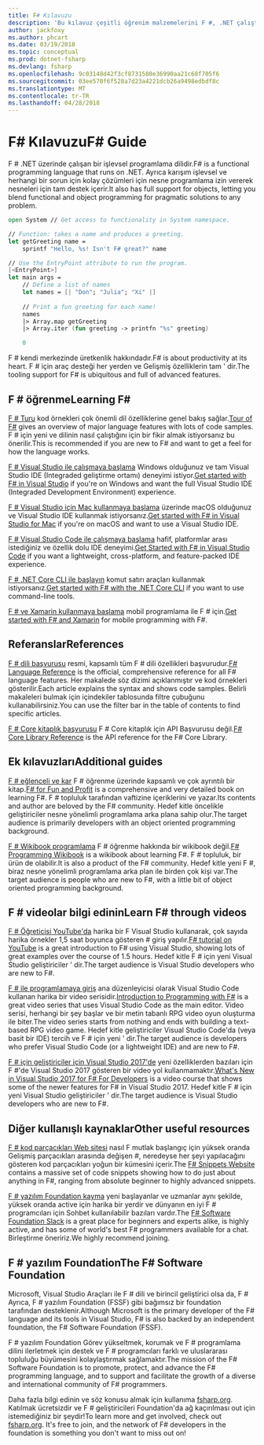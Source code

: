 ```yaml
---
title: F# Kılavuzu
description: 'Bu kılavuz çeşitli öğrenim malzemelerini F #, .NET çalıştıran işlevsel bir programlama dili için genel bir bakış sağlar.'
author: jackfoxy
ms.author: phcart
ms.date: 03/19/2018
ms.topic: conceptual
ms.prod: dotnet-fsharp
ms.devlang: fsharp
ms.openlocfilehash: 9c03148d42f3cf8731580e36990aa21c68f705f6
ms.sourcegitcommit: 03ee570f6f528a7d23a4221dcb26a9498edbdf8c
ms.translationtype: MT
ms.contentlocale: tr-TR
ms.lasthandoff: 04/28/2018
---
```

# <a name="f-guide"></a><span data-ttu-id="bcf79-103">F# Kılavuzu</span><span class="sxs-lookup"><span data-stu-id="bcf79-103">F# Guide</span></span>

<span data-ttu-id="bcf79-104">F # .NET üzerinde çalışan bir işlevsel programlama dilidir.</span><span class="sxs-lookup"><span data-stu-id="bcf79-104">F# is a functional programming language that runs on .NET.</span></span> <span data-ttu-id="bcf79-105">Ayrıca karışım işlevsel ve herhangi bir sorun için kolay çözümleri için nesne programlama izin vererek nesneleri için tam destek içerir.</span><span class="sxs-lookup"><span data-stu-id="bcf79-105">It also has full support for objects, letting you blend functional and object programming for pragmatic solutions to any problem.</span></span>

```fsharp
open System // Get access to functionality in System namespace.

// Function: takes a name and produces a greeting.
let getGreeting name =
    sprintf "Hello, %s! Isn't F# great?" name

// Use the EntryPoint attribute to run the program.
[<EntryPoint>]
let main args =
    // Define a list of names
    let names = [| "Don"; "Julia"; "Xi" |]
    
    // Print a fun greeting for each name!
    names
    |> Array.map getGreeting
    |> Array.iter (fun greeting -> printfn "%s" greeting)

    0
```

<span data-ttu-id="bcf79-106">F # kendi merkezinde üretkenlik hakkındadır.</span><span class="sxs-lookup"><span data-stu-id="bcf79-106">F# is about productivity at its heart.</span></span> <span data-ttu-id="bcf79-107">F # için araç desteği her yerden ve Gelişmiş özelliklerin tam ' dir.</span><span class="sxs-lookup"><span data-stu-id="bcf79-107">The tooling support for F# is ubiquitous and full of advanced features.</span></span>

## <a name="learning-f"></a><span data-ttu-id="bcf79-108">F # öğrenme</span><span class="sxs-lookup"><span data-stu-id="bcf79-108">Learning F#</span></span> #

<span data-ttu-id="bcf79-109">[F # Turu](tour.md) kod örnekleri çok önemli dil özelliklerine genel bakış sağlar.</span><span class="sxs-lookup"><span data-stu-id="bcf79-109">[Tour of F#](tour.md) gives an overview of major language features with lots of code samples.</span></span> <span data-ttu-id="bcf79-110">F # için yeni ve dilinin nasıl çalıştığını için bir fikir almak istiyorsanız bu önerilir.</span><span class="sxs-lookup"><span data-stu-id="bcf79-110">This is recommended if you are new to F# and want to get a feel for how the language works.</span></span>

<span data-ttu-id="bcf79-111">[F # Visual Studio ile çalışmaya başlama](get-started/get-started-visual-studio.md) Windows olduğunuz ve tam Visual Studio IDE (Integraded geliştirme ortamı) deneyimi istiyor.</span><span class="sxs-lookup"><span data-stu-id="bcf79-111">[Get started with F# in Visual Studio](get-started/get-started-visual-studio.md) if you're on Windows and want the full Visual Studio IDE (Integraded Development Environment) experience.</span></span>

<span data-ttu-id="bcf79-112">[F # Visual Studio için Mac kullanmaya başlama](get-started/get-started-with-visual-studio-for-mac.md) üzerinde macOS olduğunuz ve Visual Studio IDE kullanmak istiyorsanız.</span><span class="sxs-lookup"><span data-stu-id="bcf79-112">[Get started with F# in Visual Studio for Mac](get-started/get-started-with-visual-studio-for-mac.md) if you're on macOS and want to use a Visual Studio IDE.</span></span>

<span data-ttu-id="bcf79-113">[F # Visual Studio Code ile çalışmaya başlama](get-started/get-started-vscode.md) hafif, platformlar arası istediğiniz ve özellik dolu IDE deneyimi.</span><span class="sxs-lookup"><span data-stu-id="bcf79-113">[Get Started with F# in Visual Studio Code](get-started/get-started-vscode.md) if you want a lightweight, cross-platform, and feature-packed IDE experience.</span></span>

<span data-ttu-id="bcf79-114">[F # .NET Core CLI ile başlayın](get-started/get-started-command-line.md) komut satırı araçları kullanmak istiyorsanız.</span><span class="sxs-lookup"><span data-stu-id="bcf79-114">[Get started with F# with the .NET Core CLI](get-started/get-started-command-line.md) if you want to use command-line tools.</span></span>

<span data-ttu-id="bcf79-115">[F # ve Xamarin kullanmaya başlama](https://docs.microsoft.com/xamarin/cross-platform/platform/fsharp/) mobil programlama ile F # için.</span><span class="sxs-lookup"><span data-stu-id="bcf79-115">[Get started with F# and Xamarin](https://docs.microsoft.com/xamarin/cross-platform/platform/fsharp/) for mobile programming with F#.</span></span>

## <a name="references"></a><span data-ttu-id="bcf79-116">Referanslar</span><span class="sxs-lookup"><span data-stu-id="bcf79-116">References</span></span>

<span data-ttu-id="bcf79-117">[F # dili başvurusu](language-reference/index.md) resmi, kapsamlı tüm F # dili özellikleri başvurudur.</span><span class="sxs-lookup"><span data-stu-id="bcf79-117">[F# Language Reference](language-reference/index.md) is the official, comprehensive reference for all F# language features.</span></span> <span data-ttu-id="bcf79-118">Her makalede söz dizimi açıklanmıştır ve kod örnekleri gösterilir.</span><span class="sxs-lookup"><span data-stu-id="bcf79-118">Each article explains the syntax and shows code samples.</span></span> <span data-ttu-id="bcf79-119">Belirli makaleleri bulmak için içindekiler tablosunda filtre çubuğunu kullanabilirsiniz.</span><span class="sxs-lookup"><span data-stu-id="bcf79-119">You can use the filter bar in the table of contents to find specific articles.</span></span>

<span data-ttu-id="bcf79-120">[F # Core kitaplık başvurusu](https://msdn.microsoft.com/visualfsharpdocs/conceptual/fsharp-core-library-reference) F # Core kitaplık için API Başvurusu değil.</span><span class="sxs-lookup"><span data-stu-id="bcf79-120">[F# Core Library Reference](https://msdn.microsoft.com/visualfsharpdocs/conceptual/fsharp-core-library-reference) is the API reference for the F# Core Library.</span></span>


## <a name="additional-guides"></a><span data-ttu-id="bcf79-121">Ek kılavuzları</span><span class="sxs-lookup"><span data-stu-id="bcf79-121">Additional guides</span></span>

<span data-ttu-id="bcf79-122">[F # eğlenceli ve kar](https://swlaschin.gitbooks.io/fsharpforfunandprofit/content/) F # öğrenme üzerinde kapsamlı ve çok ayrıntılı bir kitap.</span><span class="sxs-lookup"><span data-stu-id="bcf79-122">[F# for Fun and Profit](https://swlaschin.gitbooks.io/fsharpforfunandprofit/content/) is a comprehensive and very detailed book on learning F#.</span></span> <span data-ttu-id="bcf79-123">F # topluluk tarafından vaftizine içeriklerini ve yazar.</span><span class="sxs-lookup"><span data-stu-id="bcf79-123">Its contents and author are beloved by the F# community.</span></span> <span data-ttu-id="bcf79-124">Hedef kitle öncelikle geliştiriciler nesne yönelimli programlama arka plana sahip olur.</span><span class="sxs-lookup"><span data-stu-id="bcf79-124">The target audience is primarily developers with an object oriented programming background.</span></span>

<span data-ttu-id="bcf79-125">[F # Wikibook programlama](https://en.wikibooks.org/wiki/F_Sharp_Programming) F # öğrenme hakkında bir wikibook değil.</span><span class="sxs-lookup"><span data-stu-id="bcf79-125">[F# Programming Wikibook](https://en.wikibooks.org/wiki/F_Sharp_Programming) is a wikibook about learning F#.</span></span> <span data-ttu-id="bcf79-126">F # topluluk, bir ürün de olabilir.</span><span class="sxs-lookup"><span data-stu-id="bcf79-126">It is also a product of the F# community.</span></span> <span data-ttu-id="bcf79-127">Hedef kitle yeni F #, biraz nesne yönelimli programlama arka plan ile birden çok kişi var.</span><span class="sxs-lookup"><span data-stu-id="bcf79-127">The target audience is people who are new to F#, with a little bit of object oriented programming background.</span></span>

## <a name="learn-f-through-videos"></a><span data-ttu-id="bcf79-128">F # videolar bilgi edinin</span><span class="sxs-lookup"><span data-stu-id="bcf79-128">Learn F# through videos</span></span>

<span data-ttu-id="bcf79-129">[F # Öğreticisi YouTube'da](https://www.youtube.com/watch?v=c7eNDJN758U) harika bir F Visual Studio kullanarak, çok sayıda harika örnekler 1,5 saat boyunca gösteren # giriş yapılır.</span><span class="sxs-lookup"><span data-stu-id="bcf79-129">[F# tutorial on YouTube](https://www.youtube.com/watch?v=c7eNDJN758U) is a great introduction to F# using Visual Studio, showing lots of great examples over the course of 1.5 hours.</span></span> <span data-ttu-id="bcf79-130">Hedef kitle F # için yeni Visual Studio geliştiriciler ' dir.</span><span class="sxs-lookup"><span data-stu-id="bcf79-130">The target audience is Visual Studio developers who are new to F#.</span></span>

<span data-ttu-id="bcf79-131">[F # ile programlamaya giriş](https://www.youtube.com/watch?v=Teak30_pXHk&list=PLEoMzSkcN8oNiJ67Hd7oRGgD1d4YBxYGC) ana düzenleyicisi olarak Visual Studio Code kullanan harika bir video serisidir.</span><span class="sxs-lookup"><span data-stu-id="bcf79-131">[Introduction to Programming with F#](https://www.youtube.com/watch?v=Teak30_pXHk&list=PLEoMzSkcN8oNiJ67Hd7oRGgD1d4YBxYGC) is a great video series that uses Visual Studio Code as the main editor.</span></span> <span data-ttu-id="bcf79-132">Video serisi, herhangi bir şey başlar ve bir metin tabanlı RPG video oyun oluşturma ile biter.</span><span class="sxs-lookup"><span data-stu-id="bcf79-132">The video series starts from nothing and ends with building a text-based RPG video game.</span></span> <span data-ttu-id="bcf79-133">Hedef kitle geliştiriciler Visual Studio Code'da (veya basit bir IDE) tercih ve F # için yeni ' dir.</span><span class="sxs-lookup"><span data-stu-id="bcf79-133">The target audience is developers who prefer Visual Studio Code (or a lightweight IDE) and are new to F#.</span></span>

<span data-ttu-id="bcf79-134">[F # için geliştiriciler için Visual Studio 2017'de](https://www.linkedin.com/learning/what-s-new-in-visual-studio-2017-for-f-sharp-for-developers) yeni özelliklerden bazıları için F #'de Visual Studio 2017 gösteren bir video yol kullanmamaktır.</span><span class="sxs-lookup"><span data-stu-id="bcf79-134">[What's New in Visual Studio 2017 for F# For Developers](https://www.linkedin.com/learning/what-s-new-in-visual-studio-2017-for-f-sharp-for-developers) is a video course that shows some of the newer features for F# in Visual Studio 2017.</span></span> <span data-ttu-id="bcf79-135">Hedef kitle F # için yeni Visual Studio geliştiriciler ' dir.</span><span class="sxs-lookup"><span data-stu-id="bcf79-135">The target audience is Visual Studio developers who are new to F#.</span></span>

## <a name="other-useful-resources"></a><span data-ttu-id="bcf79-136">Diğer kullanışlı kaynaklar</span><span class="sxs-lookup"><span data-stu-id="bcf79-136">Other useful resources</span></span>

<span data-ttu-id="bcf79-137">[F # kod parçacıkları Web sitesi](http://www.fssnip.net) nasıl F mutlak başlangıç için yüksek oranda Gelişmiş parçacıkları arasında değişen #, neredeyse her şeyi yapılacağını gösteren kod parçacıkları yoğun bir kümesini içerir.</span><span class="sxs-lookup"><span data-stu-id="bcf79-137">The [F# Snippets Website](http://www.fssnip.net) contains a massive set of code snippets showing how to do just about anything in F#, ranging from absolute beginner to highly advanced snippets.</span></span>

<span data-ttu-id="bcf79-138">[F # yazılım Foundation kayma](http://fsharp.org/guides/slack/) yeni başlayanlar ve uzmanlar aynı şekilde, yüksek oranda active için harika bir yerdir ve dünyanın en iyi F # programcıları için Sohbet kullanılabilir bazıları vardır.</span><span class="sxs-lookup"><span data-stu-id="bcf79-138">The [F# Software Foundation Slack](http://fsharp.org/guides/slack/) is a great place for beginners and experts alike, is highly active, and has some of world's best F# programmers available for a chat.</span></span> <span data-ttu-id="bcf79-139">Birleştirme öneririz.</span><span class="sxs-lookup"><span data-stu-id="bcf79-139">We highly recommend joining.</span></span>

## <a name="the-f-software-foundation"></a><span data-ttu-id="bcf79-140">F # yazılım Foundation</span><span class="sxs-lookup"><span data-stu-id="bcf79-140">The F# Software Foundation</span></span>

<span data-ttu-id="bcf79-141">Microsoft, Visual Studio Araçları ile F # dili ve birincil geliştirici olsa da, F # Ayrıca, F # yazılım Foundation (FSSF) gibi bağımsız bir foundation tarafından desteklenir.</span><span class="sxs-lookup"><span data-stu-id="bcf79-141">Although Microsoft is the primary developer of the F# language and its tools in Visual Studio, F# is also backed by an independent foundation, the F# Software Foundation (FSSF).</span></span>

<span data-ttu-id="bcf79-142">F # yazılım Foundation Görev yükseltmek, korumak ve F # programlama dilini ilerletmek için destek ve F # programcıları farklı ve uluslararası topluluğu büyümesini kolaylaştırmak sağlamaktır.</span><span class="sxs-lookup"><span data-stu-id="bcf79-142">The mission of the F# Software Foundation is to promote, protect, and advance the F# programming language, and to support and facilitate the growth of a diverse and international community of F# programmers.</span></span>

<span data-ttu-id="bcf79-143">Daha fazla bilgi edinin ve söz konusu almak için kullanıma [fsharp.org](http://fsharp.org). Katılmak ücretsizdir ve F # geliştiricileri Foundation'da ağ kaçırılması out için istemediğiniz bir şeydir!</span><span class="sxs-lookup"><span data-stu-id="bcf79-143">To learn more and get involved, check out [fsharp.org](http://fsharp.org). It's free to join, and the network of F# developers in the foundation is something you don't want to miss out on!</span></span>
